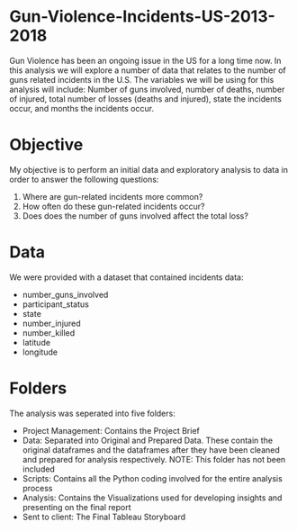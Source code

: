 # Gun-Violence-Incidents-US-2013-2018
Gun Violence has been an ongoing issue in the US for a long time now. In this analysis we will explore a number of data that relates to the number of guns related incidents in the U.S. The variables we will be using for this analysis will include: Number of guns involved, number of deaths, number of injured, total number of losses (deaths and injured), state the incidents occur, and months the incidents occur. 
# Objective
My objective is to perform an initial data and exploratory analysis to data in order to answer the following questions:
1. Where are gun-related incidents more common?
2. How often do these gun-related incidents occur?
3. Does does the number of guns involved affect the total loss?
# Data
We were provided with a dataset that contained incidents data:
  * number_guns_involved
  * participant_status
  * state
  * number_injured
  * number_killed
  * latitude
  * longitude
# Folders
The analysis was seperated into five folders:
  * Project Management: Contains the Project Brief
  * Data: Separated into Original and Prepared Data. These contain the original dataframes and the dataframes after they have been cleaned and prepared for analysis respectively. NOTE: This folder has not been included
  * Scripts: Contains all the Python coding involved for the entire analysis process
  * Analysis: Contains the Visualizations used for developing insights and presenting on the final report
  * Sent to client: The Final Tableau Storyboard
